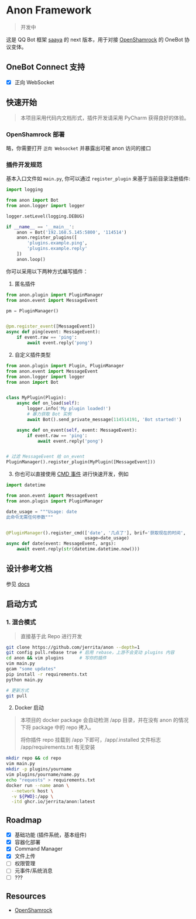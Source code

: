 # Anon Framework

> 开发中

这是 QQ Bot 框架 [saaya](https://github.com/jerrita/saaya) 的 next
版本，用于对接 [OpenShamrock](https://github.com/whitechi73/OpenShamrock) 的 OneBot 协议变体。

## OneBot Connect 支持

- [x] 正向 WebSocket

## 快速开始

> 本项目采用代码内文档形式，插件开发请采用 PyCharm 获得良好的体验。

### OpenShamrock 部署

略，你需要打开 `正向 Websocket` 并暴露出可被 anon 访问的接口

### 插件开发规范

基本入口文件如 `main.py`, 你可以通过 `register_plugin` 来基于当前目录注册插件:

```python
import logging

from anon import Bot
from anon.logger import logger

logger.setLevel(logging.DEBUG)

if __name__ == '__main__':
    anon = Bot('192.168.5.145:5800', '114514')
    anon.register_plugins([
        'plugins.example.ping',
        'plugins.example.reply'
    ])
    anon.loop()
```

你可以采用以下两种方式编写插件：

1. 匿名插件

```python
from anon.plugin import PluginManager
from anon.event import MessageEvent

pm = PluginManager()


@pm.register_event([MessageEvent])
async def ping(event: MessageEvent):
    if event.raw == 'ping':
        await event.reply('pong')
```

2. 自定义插件类型

```python
from anon.plugin import Plugin, PluginManager
from anon.event import MessageEvent
from anon.logger import logger
from anon import Bot


class MyPlugin(Plugin):
    async def on_load(self):
        logger.info('My plugin loaded!')
        # 暴力获取 Bot 实例
        await Bot().send_private_message(114514191, 'Bot started!')

    async def on_event(self, event: MessageEvent):
        if event.raw == 'ping':
            await event.reply('pong')


# 过滤 MessageEvent 给 on_event
PluginManager().register_plugin(MyPlugin([MessageEvent]))
```

3. 你也可以直接使用 [CMD 事件](docs/cmd_manager.md) 进行快速开发，例如

```python
import datetime

from anon.event import MessageEvent
from anon.plugin import PluginManager

date_usage = """Usage: date
此命令无需任何参数"""


@PluginManager().register_cmd(['date', '几点了'], brif='获取现在的时间',
                              usage=date_usage)
async def date(event: MessageEvent, args):
    await event.reply(str(datetime.datetime.now()))

```

## 设计参考文档

参见 [docs](docs/)

## 启动方式

### 1. 混合模式

> 直接基于此 Repo 进行开发

```bash
git clone https://github.com/jerrita/anon --depth=1
git config pull.rebase true # 启用 rebase，上游不会变动 plugins 内容
cd anon && vim plugins      # 写你的插件
vim main.py
gcam "some updates"
pip install -r requirements.txt
python main.py

# 更新方式
git pull

```

2. Docker 启动

> 本项目的 docker package 会自动检测 /app 目录，并在没有 anon 的情况下将 package 中的 repo 拷入。
>
> 将你插件 repo 挂载到 /app 下即可，/app/.installed 文件标志 /app/requirements.txt 有无安装

```bash
mkdir repo && cd repo
vim main.py
mkdir -p plugins/yourname
vim plugins/yourname/name.py
echo "requests" > requirements.txt
docker run --name anon \
  --network host \
  -v ${PWD}:/app \
  -itd ghcr.io/jerrita/anon:latest

```

## Roadmap

- [x] 基础功能 (插件系统，基本组件)
- [x] 容器化部署
- [x] Command Manager
- [x] 文件上传
- [ ] 权限管理
- [ ] 元事件/系统消息
- [ ] ???

## Resources

- [OpenShamrock](https://github.com/whitechi73/OpenShamrock)